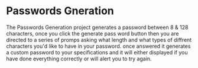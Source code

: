 # Passwords Gneration

The Passwords Generation project generates a password between 8 & 128 characters, once you click the generate pass word button then you are directed to a series of promps asking what length and what types of diffrent characters you'd like to have in your password. once answered it generates a custom password to your specifications and it will either displayed if you have done everything correctly or will alert you to try again.


